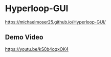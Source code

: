 # Hyperloop-GUI

https://michaelmoser25.github.io/Hyperloop-GUI/

## Demo Video 

https://youtu.be/kS0b4oqxOK4
